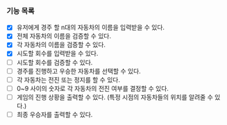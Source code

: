 ### 기능 목록

- [x] 유저에게 경주 할 n대의 자동차의 이름을 입력받을 수 있다.
- [x] 전체 자동차의 이름을 검증할 수 있다.
- [x] 각 자동차의 이름을 검증할 수 있다.
- [x] 시도할 회수를 입력받을 수 있다.
- [ ] 시도할 회수를 검증할 수 있다.
- [ ] 경주를 진행하고 우승한 자동차를 선택할 수 있다.
- [ ] 각 자동차는 전진 또는 정지를 할 수 있다.
- [ ] 0~9 사이의 숫자로 각 자동차의 전진 여부를 결정할 수 있다.
- [ ] 게임의 진행 상황을 출력할 수 있다. (특정 시점의 자동차들의 위치를 알려줄 수 있다.)
- [ ] 최종 우승자를 출력할 수 있다.
